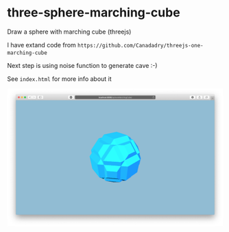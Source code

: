 # three-sphere-marching-cube


Draw a sphere with marching cube (threejs)

I have extand code from `https://github.com/Canadadry/threejs-one-marching-cube`

Next step is using noise function to generate cave :-) 

See `index.html` for more info about it

![Alt text](/doc/screen0.png?raw=true "What it look like")
